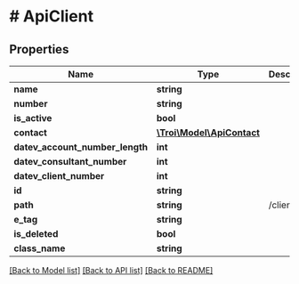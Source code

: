 # # ApiClient

## Properties

Name | Type | Description | Notes
------------ | ------------- | ------------- | -------------
**name** | **string** |  | [optional]
**number** | **string** |  | [optional]
**is_active** | **bool** |  | [optional]
**contact** | [**\Troi\Model\ApiContact**](ApiContact.md) |  | [optional]
**datev_account_number_length** | **int** |  | [optional]
**datev_consultant_number** | **int** |  | [optional]
**datev_client_number** | **int** |  | [optional]
**id** | **string** |  | [optional]
**path** | **string** | /clients/1 | [optional]
**e_tag** | **string** |  | [optional]
**is_deleted** | **bool** |  | [optional]
**class_name** | **string** |  | [optional]

[[Back to Model list]](../../README.md#models) [[Back to API list]](../../README.md#endpoints) [[Back to README]](../../README.md)
